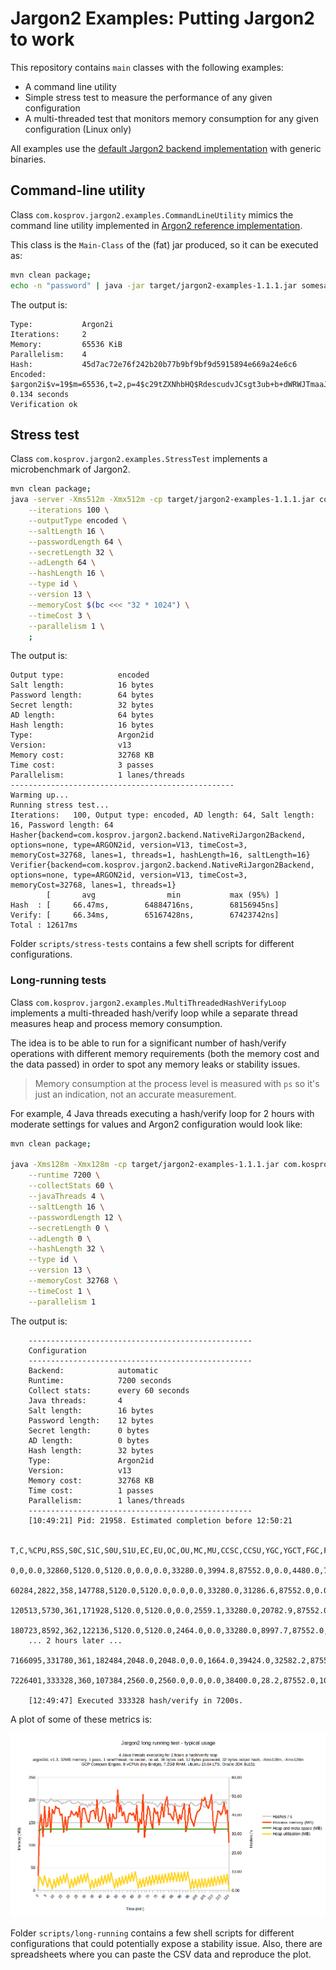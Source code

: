 # Jargon2 Examples: Putting Jargon2 to work 

This repository contains `main` classes with the following examples:

- A command line utility
- Simple stress test to measure the performance of any given configuration
- A multi-threaded test that monitors memory consumption for any given configuration (Linux only)

All examples use the [default Jargon2 backend implementation](https://github.com/kosprov/jargon2-backends "Jargon2 Backends repository") with generic binaries.

## Command-line utility

Class `com.kosprov.jargon2.examples.CommandLineUtility` mimics the command line utility implemented in [Argon2 reference implementation](https://github.com/P-H-C/phc-winner-argon2 "Argon2 reference implementation repository").

This class is the `Main-Class` of the (fat) jar produced, so it can be executed as:

```bash
mvn clean package;
echo -n "password" | java -jar target/jargon2-examples-1.1.1.jar somesalt -t 2 -m 16 -p 4 -l 24
```  

The output is:

```
Type:           Argon2i
Iterations:     2
Memory:         65536 KiB
Parallelism:    4
Hash:           45d7ac72e76f242b20b77b9bf9bf9d5915894e669a24e6c6
Encoded:        $argon2i$v=19$m=65536,t=2,p=4$c29tZXNhbHQ$RdescudvJCsgt3ub+b+dWRWJTmaaJObG
0.134 seconds
Verification ok
```

## Stress test

Class `com.kosprov.jargon2.examples.StressTest` implements a microbenchmark of Jargon2.

```bash
mvn clean package;
java -server -Xms512m -Xmx512m -cp target/jargon2-examples-1.1.1.jar com.kosprov.jargon2.examples.StressTest \
    --iterations 100 \
    --outputType encoded \
    --saltLength 16 \
    --passwordLength 64 \
    --secretLength 32 \
    --adLength 64 \
    --hashLength 16 \
    --type id \
    --version 13 \
    --memoryCost $(bc <<< "32 * 1024") \
    --timeCost 3 \
    --parallelism 1 \
    ;
```

The output is:

```
Output type:            encoded
Salt length:            16 bytes
Password length:        64 bytes
Secret length:          32 bytes
AD length:              64 bytes
Hash length:            16 bytes
Type:                   Argon2id
Version:                v13
Memory cost:            32768 KB
Time cost:              3 passes
Parallelism:            1 lanes/threads
--------------------------------------------------
Warming up...
Running stress test...
Iterations:   100, Output type: encoded, AD length: 64, Salt length: 16, Password length: 64
Hasher{backend=com.kosprov.jargon2.backend.NativeRiJargon2Backend, options=none, type=ARGON2id, version=V13, timeCost=3, memoryCost=32768, lanes=1, threads=1, hashLength=16, saltLength=16}
Verifier{backend=com.kosprov.jargon2.backend.NativeRiJargon2Backend, options=none, type=ARGON2id, version=V13, timeCost=3, memoryCost=32768, lanes=1, threads=1}
        [       avg                min           max (95%) ]
Hash  : [     66.47ms,        64884716ns,        68156945ns]
Verify: [     66.34ms,        65167428ns,        67423742ns]
Total : 12617ms
```

Folder `scripts/stress-tests` contains a few shell scripts for different configurations.

### Long-running tests

Class `com.kosprov.jargon2.examples.MultiThreadedHashVerifyLoop` implements a multi-threaded hash/verify loop while a separate thread measures heap and process memory consumption.

The idea is to be able to run for a significant number of hash/verify operations with different memory requirements (both the memory cost and the data passed) in order to spot any memory leaks or stability issues.

> Memory consumption at the process level is measured with `ps` so it's just an indication, not an accurate measurement.

For example, 4 Java threads executing a hash/verify loop for 2 hours with moderate settings for values and Argon2 configuration would look like:

```bash
mvn clean package;

java -Xms128m -Xmx128m -cp target/jargon2-examples-1.1.1.jar com.kosprov.jargon2.examples.MultiThreadedHashVerifyLoop \
    --runtime 7200 \
    --collectStats 60 \
    --javaThreads 4 \
    --saltLength 16 \
    --passwordLength 12 \
    --secretLength 0 \
    --adLength 0 \
    --hashLength 32 \
    --type id \
    --version 13 \
    --memoryCost 32768 \
    --timeCost 1 \
    --parallelism 1
```

The output is:

```
    --------------------------------------------------
    Configuration
    --------------------------------------------------
    Backend:            automatic
    Runtime:            7200 seconds
    Collect stats:      every 60 seconds
    Java threads:       4
    Salt length:        16 bytes
    Password length:    12 bytes
    Secret length:      0 bytes
    AD length:          0 bytes
    Hash length:        32 bytes
    Type:               Argon2id
    Version:            v13
    Memory cost:        32768 KB
    Time cost:          1 passes
    Parallelism:        1 lanes/threads
    --------------------------------------------------
    [10:49:21] Pid: 21958. Estimated completion before 12:50:21
    
    T,C,%CPU,RSS,S0C,S1C,S0U,S1U,EC,EU,OC,OU,MC,MU,CCSC,CCSU,YGC,YGCT,FGC,FGCT,GCT
    0,0,0.0,32860,5120.0,5120.0,0.0,0.0,33280.0,3994.8,87552.0,0.0,4480.0,773.8,384.0,75.8,0,0.000,0,0.000,0.000
    60284,2822,358,147788,5120.0,5120.0,0.0,0.0,33280.0,31286.6,87552.0,0.0,4480.0,773.8,384.0,75.8,0,0.000,0,0.000,0.000
    120513,5730,361,171928,5120.0,5120.0,0.0,2559.1,33280.0,20782.9,87552.0,8.0,7040.0,6758.5,896.0,745.7,1,0.018,0,0.000,0.018
    180723,8592,362,122136,5120.0,5120.0,2464.0,0.0,33280.0,8997.7,87552.0,16.0,7040.0,6768.4,896.0,745.7,2,0.043,0,0.000,0.043
    ... 2 hours later ...
    7166095,331780,361,182484,2048.0,2048.0,0.0,1664.0,39424.0,32582.2,87552.0,2200.1,7296.0,6869.6,896.0,746.7,63,0.779,0,0.000,0.779
    7226401,333328,360,107384,2560.0,2560.0,0.0,0.0,38400.0,28.2,87552.0,1039.6,7296.0,6864.7,896.0,744.0,67,0.803,3,0.043,0.846
    
    [12:49:47] Executed 333328 hash/verify in 7200s.
```

A plot of some of these metrics is:

![Typical usage](/scripts/long-running/typical_usage.png?raw=true)

Folder `scripts/long-running` contains a few shell scripts for different configurations that could potentially expose a stability issue. Also, there are spreadsheets where you can paste the CSV data and reproduce the plot.

